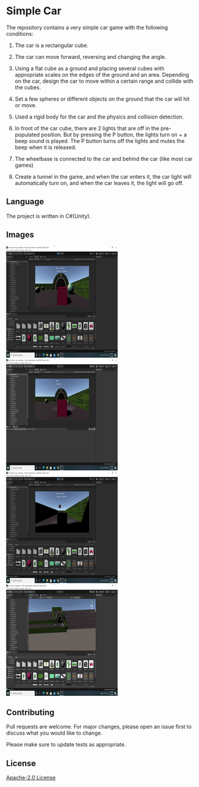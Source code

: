   # Simple Car

The repository contains a very simple car game with the following conditions:

1) The car is a rectangular cube.

2) The car can move forward, reversing and changing the angle.

3) Using a flat cube as a ground and placing several cubes with appropriate scales on the edges of the ground and an area. Depending on the car, design the car to move within a certain range and collide with the cubes.

4) Set a few spheres or different objects on the ground that the car will hit or move.

5) Used a rigid body for the car and the physics and collision detection.

6) In front of the car cube, there are 2 lights that are off in the pre-populated position. But by pressing the P button, the lights turn on + a beep sound is played.
The P button turns off the lights and mutes the beep when it is released.

7) The wheelbase is connected to the car and behind the car (like most car games)

8) Create a tunnel in the game, and when the car enters it, the car light will automatically turn on, and when the car leaves it, the light will go off.

## Language
The project is written in C#(Unity).

## Images
<img src="1.png" width="300" height=300></img> 
<img src="2.png" width="300" height=300></img> 
<img src="3.png" width="300" height=300></img> 
<img src="4.png" width="300" height=300></img> 
## Contributing
Pull requests are welcome. For major changes, please open an issue first to discuss what you would like to change.

Please make sure to update tests as appropriate.

## License
[ Apache-2.0 License](http://www.apache.org/licenses/)

